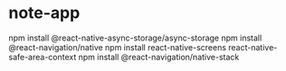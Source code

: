 # note-app

npm install @react-native-async-storage/async-storage
npm install @react-navigation/native
npm install react-native-screens react-native-safe-area-context
npm install @react-navigation/native-stack
